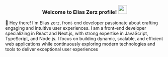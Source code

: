 

<h3 align="center">
  Welcome to Elias Zerz profile!
  <img src="https://media.giphy.com/media/hvRJCLFzcasrR4ia7z/giphy.gif" width="28">
</h3>
👋 Hey there! I'm Elias zerz, front-end developer passionate about crafting engaging and intuitive user experiences. 
I am a front-end developer specializing in React and Next.js, with strong expertise in JavaScript, TypeScript, and Node.js. I focus on building dynamic, scalable, and efficient web applications while continuously exploring modern technologies and tools to deliver exceptional user experiences













